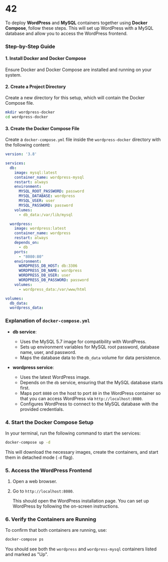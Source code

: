 # 42

To deploy **WordPress** and **MySQL** containers together using **Docker Compose**, follow these steps. This will set up WordPress with a MySQL database and allow you to access the WordPress frontend.

### Step-by-Step Guide

#### 1. Install Docker and Docker Compose
Ensure Docker and Docker Compose are installed and running on your system.

#### 2. Create a Project Directory
Create a new directory for this setup, which will contain the Docker Compose file.

```bash
mkdir wordpress-docker
cd wordpress-docker
```

#### 3. Create the Docker Compose File
Create a `docker-compose.yml` file inside the `wordpress-docker` directory with the following content:

```yaml
version: '3.8'

services:
  db:
    image: mysql:latest
    container_name: wordpress-mysql
    restart: always
    environment:
      MYSQL_ROOT_PASSWORD: password
      MYSQL_DATABASE: wordpress
      MYSQL_USER: user
      MYSQL_PASSWORD: password
    volumes:
      - db_data:/var/lib/mysql

  wordpress:
    image: wordpress:latest
    container_name: wordpress
    restart: always
    depends_on:
      - db
    ports:
      - "8080:80"
    environment:
      WORDPRESS_DB_HOST: db:3306
      WORDPRESS_DB_NAME: wordpress
      WORDPRESS_DB_USER: user
      WORDPRESS_DB_PASSWORD: password
    volumes:
      - wordpress_data:/var/www/html

volumes:
  db_data:
  wordpress_data:
```

### Explanation of `docker-compose.yml`

- **db service**:
  - Uses the MySQL 5.7 image for compatibility with WordPress.
  - Sets up environment variables for MySQL root password, database name, user, and password.
  - Maps the database data to the `db_data` volume for data persistence.

- **wordpress service**:
  - Uses the latest WordPress image.
  - Depends on the `db` service, ensuring that the MySQL database starts first.
  - Maps port `8080` on the host to port `80` in the WordPress container so that you can access WordPress via `http://localhost:8080`.
  - Configures WordPress to connect to the MySQL database with the provided credentials.

### 4. Start the Docker Compose Setup

In your terminal, run the following command to start the services:

```bash
docker-compose up -d
```

This will download the necessary images, create the containers, and start them in detached mode (`-d` flag).

### 5. Access the WordPress Frontend

1. Open a web browser.
2. Go to `http://localhost:8080`.

   This should open the WordPress installation page. You can set up WordPress by following the on-screen instructions.

### 6. Verify the Containers are Running

To confirm that both containers are running, use:

```bash
docker-compose ps
```

You should see both the `wordpress` and `wordpress-mysql` containers listed and marked as "Up".

